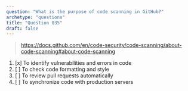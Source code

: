 ```yaml
---
question: "What is the purpose of code scanning in GitHub?"
archetype: "questions"
title: "Question 035"
draft: false
---
```


> https://docs.github.com/en/code-security/code-scanning/about-code-scanning#about-code-scanning
1. [x] To identify vulnerabilities and errors in code
1. [ ] To check code formatting and style
1. [ ] To review pull requests automatically
1. [ ] To synchronize code with production servers
